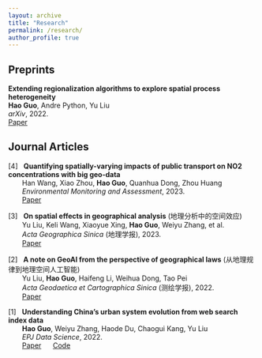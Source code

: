 ```yaml
---
layout: archive
title: "Research"
permalink: /research/
author_profile: true
---
```


## Preprints
<b>Extending regionalization algorithms to explore spatial process heterogeneity</b><br>
<b>Hao Guo</b>, Andre Python, Yu Liu<br>
<i>arXiv</i>, 2022.<br>
[Paper](https://arxiv.org/abs/2206.09429)  

## Journal Articles
\[4] &nbsp; <b>Quantifying spatially-varying impacts of public transport on NO2 concentrations with big geo-data</b><br>
&emsp;&emsp;Han Wang, Xiao Zhou, <b>Hao Guo</b>, Quanhua Dong, Zhou Huang <br>
&emsp;&emsp;<i>Environmental Monitoring and Assessment</i>, 2023.<br>
&emsp;&emsp;[Paper](https://link.springer.com/article/10.1007/s10661-023-11289-4)

\[3] &nbsp; <b>On spatial effects in geographical analysis</b> (地理分析中的空间效应) <br>
&emsp;&emsp;Yu Liu, Keli Wang, Xiaoyue Xing, <b>Hao Guo</b>, Weiyu Zhang, et al. <br>
&emsp;&emsp;<i>Acta Geographica Sinica </i>(地理学报), 2023.<br>
&emsp;&emsp;[Paper](http://www.geog.com.cn/CN/10.11821/dlxb202303001)

\[2] &nbsp; <b>A note on GeoAI from the perspective of geographical laws</b> (从地理规律到地理空间人工智能) <br>
&emsp;&emsp;Yu Liu, <b>Hao Guo</b>, Haifeng Li, Weihua Dong, Tao Pei<br>
&emsp;&emsp;<i>Acta Geodaetica et Cartographica Sinica </i>(测绘学报), 2022.<br>
&emsp;&emsp;[Paper](http://xb.sinomaps.com/CN/10.11947/j.AGCS.2022.20220125)

\[1] &nbsp; <b>Understanding China’s urban system evolution from web search index data</b><br>
&emsp;&emsp;<b>Hao Guo</b>, Weiyu Zhang, Haode Du, Chaogui Kang, Yu Liu<br>
&emsp;&emsp;<i>EPJ Data Science</i>, 2022.<br>
&emsp;&emsp;[Paper](https://epjdatascience.springeropen.com/articles/10.1140/epjds/s13688-022-00332-y) &nbsp;&nbsp;&nbsp;&nbsp; [Code](https://github.com/Nithouson/BaiduCityAttr)

